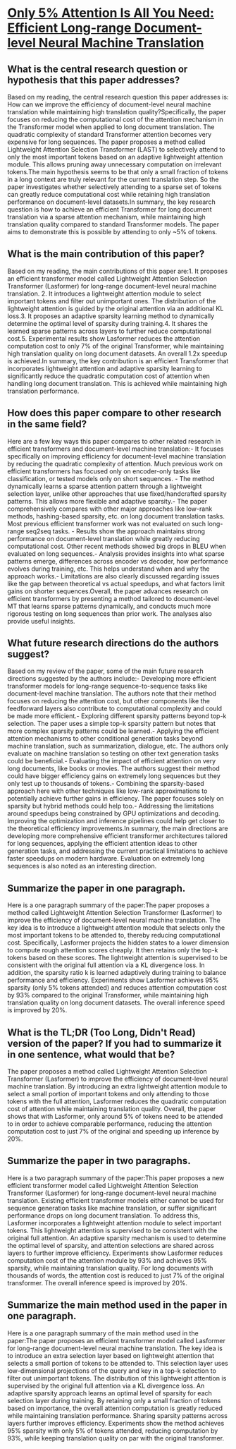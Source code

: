 # [Only 5\% Attention Is All You Need: Efficient Long-range Document-level   Neural Machine Translation](https://arxiv.org/abs/2309.14174)

## What is the central research question or hypothesis that this paper addresses?

Based on my reading, the central research question this paper addresses is: How can we improve the efficiency of document-level neural machine translation while maintaining high translation quality?Specifically, the paper focuses on reducing the computational cost of the attention mechanism in the Transformer model when applied to long document translation. The quadratic complexity of standard Transformer attention becomes very expensive for long sequences. The paper proposes a method called Lightweight Attention Selection Transformer (LAST) to selectively attend to only the most important tokens based on an adaptive lightweight attention module. This allows pruning away unnecessary computation on irrelevant tokens.The main hypothesis seems to be that only a small fraction of tokens in a long context are truly relevant for the current translation step. So the paper investigates whether selectively attending to a sparse set of tokens can greatly reduce computational cost while retaining high translation performance on document-level datasets.In summary, the key research question is how to achieve an efficient Transformer for long document translation via a sparse attention mechanism, while maintaining high translation quality compared to standard Transformer models. The paper aims to demonstrate this is possible by attending to only ~5% of tokens.


## What is the main contribution of this paper?

Based on my reading, the main contributions of this paper are:1. It proposes an efficient transformer model called Lightweight Attention Selection Transformer (Lasformer) for long-range document-level neural machine translation. 2. It introduces a lightweight attention module to select important tokens and filter out unimportant ones. The distribution of the lightweight attention is guided by the original attention via an additional KL loss.3. It proposes an adaptive sparsity learning method to dynamically determine the optimal level of sparsity during training.4. It shares the learned sparse patterns across layers to further reduce computational cost.5. Experimental results show Lasformer reduces the attention computation cost to only 7% of the original Transformer, while maintaining high translation quality on long document datasets. An overall 1.2x speedup is achieved.In summary, the key contribution is an efficient Transformer that incorporates lightweight attention and adaptive sparsity learning to significantly reduce the quadratic computation cost of attention when handling long document translation. This is achieved while maintaining high translation performance.


## How does this paper compare to other research in the same field?

Here are a few key ways this paper compares to other related research in efficient transformers and document-level machine translation:- It focuses specifically on improving efficiency for document-level machine translation by reducing the quadratic complexity of attention. Much previous work on efficient transformers has focused only on encoder-only tasks like classification, or tested models only on short sequences. - The method dynamically learns a sparse attention pattern through a lightweight selection layer, unlike other approaches that use fixed/handcrafted sparsity patterns. This allows more flexible and adaptive sparsity.- The paper comprehensively compares with other major approaches like low-rank methods, hashing-based sparsity, etc. on long document translation tasks. Most previous efficient transformer work was not evaluated on such long-range seq2seq tasks. - Results show the approach maintains strong performance on document-level translation while greatly reducing computational cost. Other recent methods showed big drops in BLEU when evaluated on long sequences.- Analysis provides insights into what sparse patterns emerge, differences across encoder vs decoder, how performance evolves during training, etc. This helps understand when and why the approach works.- Limitations are also clearly discussed regarding issues like the gap between theoretical vs actual speedups, and what factors limit gains on shorter sequences.Overall, the paper advances research on efficient transformers by presenting a method tailored to document-level MT that learns sparse patterns dynamically, and conducts much more rigorous testing on long sequences than prior work. The analyses also provide useful insights.


## What future research directions do the authors suggest?

Based on my review of the paper, some of the main future research directions suggested by the authors include:- Developing more efficient transformer models for long-range sequence-to-sequence tasks like document-level machine translation. The authors note that their method focuses on reducing the attention cost, but other components like the feedforward layers also contribute to computational complexity and could be made more efficient.- Exploring different sparsity patterns beyond top-k selection. The paper uses a simple top-k sparsity pattern but notes that more complex sparsity patterns could be learned.- Applying the efficient attention mechanisms to other conditional generation tasks beyond machine translation, such as summarization, dialogue, etc. The authors only evaluate on machine translation so testing on other text generation tasks could be beneficial.- Evaluating the impact of efficient attention on very long documents, like books or movies. The authors suggest their method could have bigger efficiency gains on extremely long sequences but they only test up to thousands of tokens.- Combining the sparsity-based approach here with other techniques like low-rank approximations to potentially achieve further gains in efficiency. The paper focuses solely on sparsity but hybrid methods could help too.- Addressing the limitations around speedups being constrained by GPU optimizations and decoding. Improving the optimization and inference pipelines could help get closer to the theoretical efficiency improvements.In summary, the main directions are developing more comprehensive efficient transformer architectures tailored for long sequences, applying the efficient attention ideas to other generation tasks, and addressing the current practical limitations to achieve faster speedups on modern hardware. Evaluation on extremely long sequences is also noted as an interesting direction.


## Summarize the paper in one paragraph.

Here is a one paragraph summary of the paper:The paper proposes a method called Lightweight Attention Selection Transformer (Lasformer) to improve the efficiency of document-level neural machine translation. The key idea is to introduce a lightweight attention module that selects only the most important tokens to be attended to, thereby reducing computational cost. Specifically, Lasformer projects the hidden states to a lower dimension to compute rough attention scores cheaply. It then retains only the top-k tokens based on these scores. The lightweight attention is supervised to be consistent with the original full attention via a KL divergence loss. In addition, the sparsity ratio k is learned adaptively during training to balance performance and efficiency. Experiments show Lasformer achieves 95% sparsity (only 5% tokens attended) and reduces attention computation cost by 93% compared to the original Transformer, while maintaining high translation quality on long document datasets. The overall inference speed is improved by 20%.


## What is the TL;DR (Too Long, Didn't Read) version of the paper? If you had to summarize it in one sentence, what would that be?

The paper proposes a method called Lightweight Attention Selection Transformer (Lasformer) to improve the efficiency of document-level neural machine translation. By introducing an extra lightweight attention module to select a small portion of important tokens and only attending to those tokens with the full attention, Lasformer reduces the quadratic computation cost of attention while maintaining translation quality. Overall, the paper shows that with Lasformer, only around 5% of tokens need to be attended to in order to achieve comparable performance, reducing the attention computation cost to just 7% of the original and speeding up inference by 20%.


## Summarize the paper in two paragraphs.

Here is a two paragraph summary of the paper:This paper proposes a new efficient transformer model called Lightweight Attention Selection Transformer (Lasformer) for long-range document-level neural machine translation. Existing efficient transformer models either cannot be used for sequence generation tasks like machine translation, or suffer significant performance drops on long document translation. To address this, Lasformer incorporates a lightweight attention module to select important tokens. This lightweight attention is supervised to be consistent with the original full attention. An adaptive sparsity mechanism is used to determine the optimal level of sparsity, and attention selections are shared across layers to further improve efficiency. Experiments show Lasformer reduces computation cost of the attention module by 93% and achieves 95% sparsity, while maintaining translation quality. For long documents with thousands of words, the attention cost is reduced to just 7% of the original transformer. The overall inference speed is improved by 20%.


## Summarize the main method used in the paper in one paragraph.

Here is a one paragraph summary of the main method used in the paper:The paper proposes an efficient transformer model called Lasformer for long-range document-level neural machine translation. The key idea is to introduce an extra selection layer based on lightweight attention that selects a small portion of tokens to be attended to. This selection layer uses low-dimensional projections of the query and key in a top-k selection to filter out unimportant tokens. The distribution of this lightweight attention is supervised by the original full attention via a KL divergence loss. An adaptive sparsity approach learns an optimal level of sparsity for each selection layer during training. By retaining only a small fraction of tokens based on importance, the overall attention computation is greatly reduced while maintaining translation performance. Sharing sparsity patterns across layers further improves efficiency. Experiments show the method achieves 95% sparsity with only 5% of tokens attended, reducing computation by 93%, while keeping translation quality on par with the original transformer.
